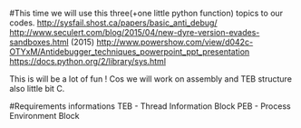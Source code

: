 #This time we will use this three(+one little python function) topics to our codes.
        http://sysfail.shost.ca/papers/basic_anti_debug/ 
        http://www.seculert.com/blog/2015/04/new-dyre-version-evades-sandboxes.html (2015)
        http://www.powershow.com/view/d042c-OTYxM/Antidebugger_techniques_powerpoint_ppt_presentation
        https://docs.python.org/2/library/sys.html

This is will be a lot of fun ! Cos we will work on assembly and TEB structure also little bit C.        

#Requirements informations
      TEB - Thread Information Block
      PEB - Process Environment Block
